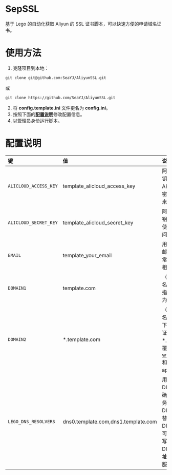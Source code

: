 # SepSSL

基于 Lego 的自动化获取 Aliyun 的 SSL 证书脚本，可以快速方便的申请域名证书。

# 使用方法

1. 克隆项目到本地：
```
git clone git@github.com:SeaYJ/AliyunSSL.git
```
或
```
git clone https://github.com/SeaYJ/AliyunSSL.git
```
2. 将 **config.template.ini** 文件更名为 **config.ini**。
3. 按照下面的[**配置说明**](#配置说明)修改配置信息。
4. 以管理员身份运行脚本。

# 配置说明

|键|值|说明|
|:--|:--|:--|
|`ALICLOUD_ACCESS_KEY`|template_alicloud_access_key|阿里云账户的访问密钥，用于身份验证和 API 请求。请确保该密钥具有足够的权限来执行所需的操作。|
|`ALICLOUD_SECRET_KEY`|template_alicloud_secret_key|阿里云账户的安全密钥，与访问密钥配对使用，以确保安全访问。|
|`EMAIL`|template_your_email|用于证书申请的电子邮件地址，建议使用常用邮箱，以便接收相关通知。|
|`DOMAIN1`|template.com|（可调整）主要域名，申请证书时需要指定的域名。请替换为您的实际域名。|
|`DOMAIN2`|*.template.com|（可选）通配符域名，允许您为该域名下的所有子域名申请证书。例如，*.example.com 将覆盖 www.example.com 和 api.example.com。|
|`LEGO_DNS_RESOLVERS`|dns0.template.com,dns1.template.com|用于 DNS 验证的 DNS 服务器地址，确保使用的 DNS 服务器支持 ACME DNS-01 挑战。请替换为您实际使用的 DNS 服务器地址。</br>可以写一个，也可以写多个；可以写 DNS 服务器的 **ip 地址**，也可以写 DNS 服务器的**域名地址**。|